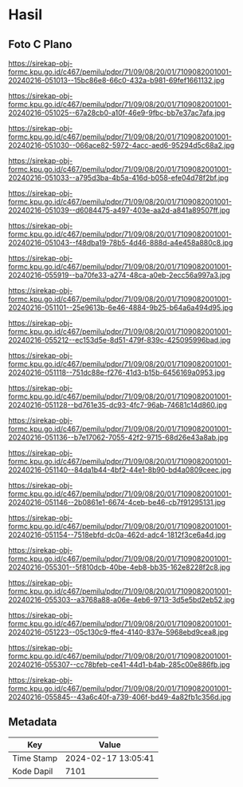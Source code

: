 # Hasil

## Foto C Plano

https://sirekap-obj-formc.kpu.go.id/c467/pemilu/pdpr/71/09/08/20/01/7109082001001-20240216-051013--15bc86e8-66c0-432a-b981-69fef1661132.jpg

https://sirekap-obj-formc.kpu.go.id/c467/pemilu/pdpr/71/09/08/20/01/7109082001001-20240216-051025--67a28cb0-a10f-46e9-9fbc-bb7e37ac7afa.jpg

https://sirekap-obj-formc.kpu.go.id/c467/pemilu/pdpr/71/09/08/20/01/7109082001001-20240216-051030--066ace82-5972-4acc-aed6-95294d5c68a2.jpg

https://sirekap-obj-formc.kpu.go.id/c467/pemilu/pdpr/71/09/08/20/01/7109082001001-20240216-051033--a795d3ba-4b5a-416d-b058-efe04d78f2bf.jpg

https://sirekap-obj-formc.kpu.go.id/c467/pemilu/pdpr/71/09/08/20/01/7109082001001-20240216-051039--d6084475-a497-403e-aa2d-a841a89507ff.jpg

https://sirekap-obj-formc.kpu.go.id/c467/pemilu/pdpr/71/09/08/20/01/7109082001001-20240216-051043--f48dba19-78b5-4d46-888d-a4e458a880c8.jpg

https://sirekap-obj-formc.kpu.go.id/c467/pemilu/pdpr/71/09/08/20/01/7109082001001-20240216-055919--ba70fe33-a274-48ca-a0eb-2ecc56a997a3.jpg

https://sirekap-obj-formc.kpu.go.id/c467/pemilu/pdpr/71/09/08/20/01/7109082001001-20240216-051101--25e9613b-6e46-4884-9b25-b64a6a494d95.jpg

https://sirekap-obj-formc.kpu.go.id/c467/pemilu/pdpr/71/09/08/20/01/7109082001001-20240216-055212--ec153d5e-8d51-479f-839c-425095996bad.jpg

https://sirekap-obj-formc.kpu.go.id/c467/pemilu/pdpr/71/09/08/20/01/7109082001001-20240216-051118--751dc88e-f276-41d3-b15b-6456169a0953.jpg

https://sirekap-obj-formc.kpu.go.id/c467/pemilu/pdpr/71/09/08/20/01/7109082001001-20240216-051128--bd761e35-dc93-4fc7-96ab-74681c14d860.jpg

https://sirekap-obj-formc.kpu.go.id/c467/pemilu/pdpr/71/09/08/20/01/7109082001001-20240216-051136--b7e17062-7055-42f2-9715-68d26e43a8ab.jpg

https://sirekap-obj-formc.kpu.go.id/c467/pemilu/pdpr/71/09/08/20/01/7109082001001-20240216-051140--84da1b44-4bf2-44e1-8b90-bd4a0809ceec.jpg

https://sirekap-obj-formc.kpu.go.id/c467/pemilu/pdpr/71/09/08/20/01/7109082001001-20240216-051146--2b0861e1-6674-4ceb-be46-cb7f91295131.jpg

https://sirekap-obj-formc.kpu.go.id/c467/pemilu/pdpr/71/09/08/20/01/7109082001001-20240216-051154--7518ebfd-dc0a-462d-adc4-1812f3ce6a4d.jpg

https://sirekap-obj-formc.kpu.go.id/c467/pemilu/pdpr/71/09/08/20/01/7109082001001-20240216-055301--5f810dcb-40be-4eb8-bb35-162e8228f2c8.jpg

https://sirekap-obj-formc.kpu.go.id/c467/pemilu/pdpr/71/09/08/20/01/7109082001001-20240216-055303--a3768a88-a06e-4eb6-9713-3d5e5bd2eb52.jpg

https://sirekap-obj-formc.kpu.go.id/c467/pemilu/pdpr/71/09/08/20/01/7109082001001-20240216-051223--05c130c9-ffe4-4140-837e-5968ebd9cea8.jpg

https://sirekap-obj-formc.kpu.go.id/c467/pemilu/pdpr/71/09/08/20/01/7109082001001-20240216-055307--cc78bfeb-ce41-44d1-b4ab-285c00e886fb.jpg

https://sirekap-obj-formc.kpu.go.id/c467/pemilu/pdpr/71/09/08/20/01/7109082001001-20240216-055845--43a6c40f-a739-406f-bd49-4a82fb1c356d.jpg


## Metadata

| Key        | Value               |
| ---------- | ------------------- |
| Time Stamp | 2024-02-17 13:05:41 |
| Kode Dapil | 7101                |



